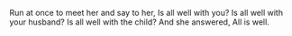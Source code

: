 Run at once to meet her and say to her, Is all well with you? Is all well with your husband? Is all well with the child? And she answered, All is well.
